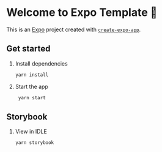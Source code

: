 # Welcome to Expo Template 👋

This is an [Expo](https://expo.dev) project created with [`create-expo-app`](https://www.npmjs.com/package/create-expo-app).

## Get started

1. Install dependencies

   ```bash
   yarn install
   ```

2. Start the app

   ```bash
    yarn start
   ```

## Storybook

1. View in IDLE

   ```bash
   yarn storybook
   ```
